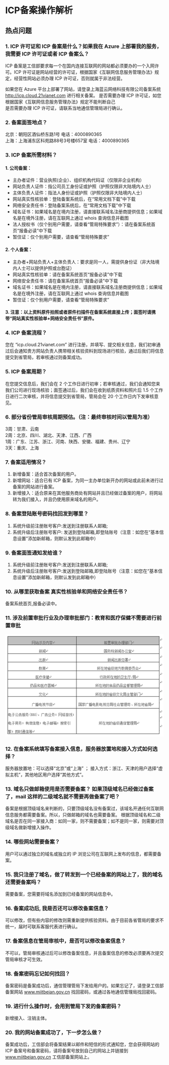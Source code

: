 <properties
	pageTitle="为什么要备案及备案流程 | Azure"
	description="ICP 备案及备案流程"
	services="global-customer-playbook"
	documentationCenter=""
	authors="will"
	manager="edwinc"
	editor=""
	tags="global-customer-playbook"/>

<tags
	ms.service="global-customer-playbook"
	ms.workload=""
	ms.tgt_pltfrm=""
	ms.devlang="na"
	ms.topic="article"
	ms.date="01/18/2017"
	wacn.date="01/18/2017"
	wacn.lang="cn" 
	ms.author="will"/>

# ICP备案操作解析

## 热点问题

### 1. ICP 许可证和 ICP 备案是什么？如果我在 Azure 上部署我的服务，我需要 ICP 许可证或者 ICP 备案么？
ICP 备案是工信部要求每一个在国内连接互联网的网站都必须要办的一个入网许可。ICP 许可证是网站经营的许可证，根据国家《互联网信息服务管理办法》规定，经营性网站必须办理 ICP 许可证，否则就属于非法经营。

如果您在 Azure 平台上部署了网站，请登录上海蓝云网络科技有限公司备案系统 http://icp.cloud.21vianet.com 进行相关备案。
是否需要办理 ICP 许可证，如您根据国家《互联网信息服务管理办法》规定不能判断自己  
是否需要办理 ICP 许可证，请联系当地通信管理局进行确认。

### 2. 备案面签地点？
北京：朝阳区酒仙桥东路1号   电话：4000890365</br>
上海：上海浦东区科苑路88号3号楼657室    电话：4000890365
 
### 3. ICP 备案所需材料？
#### 1. 公司备案：
- 主办者证件：营业执照(企业）、组织机构代码证（仅限非企业机构）
- 网站负责人证件：指公司员工身份证或护照（护照仅限非大陆境内人士）
- 主体负责人证件：指法人身份证或护照（护照仅限非大陆境内人士）
- 网站真实性核验单：登陆备案系统后，在“常用文档下载”中下载
- 网络安全责任书：登陆备案系统后，在“常用文档下载”中下载
- 域名证书：如果域名是在境内注册，请直接联系域名注册商提供信息；如果域名是在境外注册，请在互联网上通过 whois 查询信息并截图
- 法人授权书（仅个别用户需要，请查看“管局特殊要求”）：请在备案系统首页“报备必读”中下载
- 暂住证：仅个别用户需要，请查看“管局特殊要求”

#### 2. 个人备案：
- 主办者+网站负责人+主体负责人：要求是同一人，需提供身份证（非大陆境内人士可以提供护照或台胞证）
- 网站真实性核验单：请在备案系统首页“报备必读”中下载
- 网络安全责任书：请在备案系统首页“报备必读”中下载
- 域名证书：如果域名是在境内注册，请直接联系域名注册商提供信息；如果域名是在境外注册，请在互联网上通过 whois 查询信息并截图
- 暂住证：仅个别用户需要，请查看“管局特殊要求”

#### 3. 注意：以上资料原件拍照或者原件扫描件在备案系统直接上传；面签时请携带“网站真实性核验单+网络安全责任书”原件。

### 4. ICP 备案流程？
您在 “icp.cloud.21vianet.com” 进行注册，并填写、提交相关信息，我们初审通过后会通知贵方网站负责人携带相关核验资料到现场进行核验，通过后我们将信息提交到省管局，若审核通过则备案成功。

### 5. ICP 备案周期？
在您提交信息后，我们会在 2 个工作日进行初审；若审核通过，我们会通知您来我们公司进行现场核验；面签通过后，我们会在收到纸质资料和照片后 1.5 个工作日进行二次审核，并将信息提交到省管局，管局会在 20 个工作日内下发审核意见。

### 6. 部分省份管局审核周期预估。（注：最终审核时间以管局为准）
3周：甘肃、云南</br>
2周：北京、四川、湖北、天津、江西、广西</br>
1周：广东、江苏、浙江、河南、陕西、安徽、福建、贵州、辽宁</br>
3天：重庆、上海</br>

### 7. 备案适用情况？

1. 新增备案：适合首次备案的用户。
2. 新增网站：适合已有 ICP 备案，为同一主办单位新开办的网站或此前未进行过备案的网站进行备案。
3. 新增接入：适合原来在其他服务商处有网站并且已经做过备案的用户，将网站转为我们接入，并且仍使用原来域名的用户。

### 8. 备案登陆账号密码找回发到哪里？

1. 系统升级前注册账号客户:发送到注册联系人邮箱;
2. 系统升级后注册账号客户: 发送到登陆邮箱,即登陆账号（注意：如您在“基本信息设置”添加新邮箱，则默认发到此邮箱中）

### 9. 备案面签通知发给谁？
1. 系统升级前注册账号客户:发送到注册联系人邮箱;
2. 系统升级后注册账号客户:发送到登陆邮箱,即登陆账号（注意：如您在“基本信息设置”添加新邮箱，则默认发到此邮箱中）

### 10. 从哪里获取备案 真实性核验单和网络安全责任书？
备案系统首页,报备必读中。

### 11. 涉及前置审批行业及办理审批部门：教育和医疗保健不需要进行前置审批

![procedure](./media/8-1.png)

### 12. 在备案系统填写备案接入信息，服务器放置地和接入方式如何选择？
服务器放置地：可以选择“北京”或“上海” ；
接入方式：浙江、天津的用户选择“虚拟主机”，其他地区用户选择“其他方式”。

### 13. 域名只做邮箱使用是否需要备案？ 如果顶级域名已经做过备案了，mail 这样的二级域名就不需要再做备案了吧？
备案是根据顶级域名来判断的，只要顶级域名没有备案过，该域名开通任何互联网信息服务都需要备案。所以，只做邮箱的域名也需要备案。
根据顶级域名和二级域名是否在同一家接入商：如同一家，则不需要备案；如不是同一家，则需要对顶级域名做新增接入操作。


### 14. 哪些网站需要备案？ 
用户可以通过独立的域名或独立的 IP 浏览公司在互联网上发布的信息，都需要备案。

### 15. 我只注册了域名，做了转发到一个已经备案的网站上了，我的域名还需要备案吗？ 
需要备案，您需要将域名添加到已经备案的网站信息中。

### 16. 备案成功后, 我是否还可以修改备案信息？
可以修改，但有些内容的修改则需重新提供核验资料。由于目前各省管局的要求不统一，届时可联系客服代表进行确认。

### 17. 备案信息在管局审核中，是否可以修改备案信息？
不可以，管局审核通过后可以修改备案信息，并且备案信息的修改必须要再次提交管局审核才可生效。

### 18. 备案密码忘记如何找回？
备案密码是备案成功后，通信管理管局下发给用户的。如果忘记了，请登录工信部备案网站 www.miitbeian.gov.cn 找回密码，或通过各地通信管理局找回密码。

### 19. 进行什么操作时，会用到管局下发的备案密码？
新增接入、注销主体。

### 20. 我的网站备案成功了，下一步怎么做？
备案成功后，工信部会将备案结果以邮件和短信的形式通知您，您会获得网站的 ICP 备案号和备案密码，请将备案号放到自己的网站上并链接到 www.miitbeian.gov.cn 工信部备案网站上。
